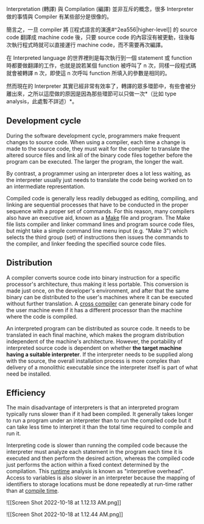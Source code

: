 Interpretation (轉譯) 與 Compilation (編譯) 並非互斥的概念，很多 Interpreter 做的事情與 Compiler 有某些部分是很像的。

簡言之，一旦 compiler 將 [[程式語言的演進#^2ea556|higher-level]] 的 source code 翻譯成 machine code 後，只要 source code 的內容沒有被更動，往後每次執行程式時就可以直接運行 machine code，而不需要再次編譯。

在 Interpreted language 的世界裡則是每次執行到一個 statement 或 function 時都要做翻譯的工作，也就是說若某個 function 被呼叫了 n 次，同樣一段程式碼就會被轉譯 n 次，即使這 n 次呼叫 function 所填入的參數是相同的。

然而現在的 Interpreter 其實已經非常有效率了，轉譯的眾多環節中，有些會被分離出來，之所以這麼做的原因是因為那些環節可以只做一次*（比如 type analysis，此處暫不詳述）*。

## Development cycle

During the software development cycle, programmers make frequent changes to source code. When using a compiler, each time a change is made to the source code, they must wait for the compiler to translate the altered source files and link all of the binary code files together before the program can be executed. The larger the program, the longer the wait.

By contrast, a programmer using an interpreter does a lot less waiting, as the interpreter usually just needs to translate the code being worked on to an intermediate representation.

Compiled code is generally less readily debugged as editing, compiling, and linking are sequential processes that have to be conducted in the proper sequence with a proper set of commands. For this reason, many compilers also have an executive aid, known as a [Make](https://en.wikipedia.org/wiki/Make_(software)) file and program. The Make file lists compiler and linker command lines and program source code files, but might take a simple command line menu input (e.g. "Make 3") which selects the third group (set) of instructions then issues the commands to the compiler, and linker feeding the specified source code files.

## Distribution

A compiler converts source code into binary instruction for a specific processor's architecture, thus making it less portable. This conversion is made just once, on the developer's environment, and after that the same binary can be distributed to the user's machines where it can be executed without further translation. A [cross compiler](https://en.wikipedia.org/wiki/Cross_compiler) can generate binary code for the user machine even if it has a different processor than the machine where the code is compiled.

An interpreted program can be distributed as source code. It needs to be translated in each final machine, which makes the program distribution independent of the machine's architecture. However, the portability of interpreted source code is dependent on whether **the target machine having a suitable interpreter**. If the interpreter needs to be supplied along with the source, the overall installation process is more complex than delivery of a monolithic executable since the interpreter itself is part of what need be installed.

## Efficiency

The main disadvantage of interpreters is that an interpreted program typically runs slower than if it had been compiled. It generally takes longer to run a program under an interpreter than to run the compiled code but it can take less time to interpret it than the total time required to compile and run it.

Interpreting code is slower than running the compiled code because the interpreter must analyze each statement in the program each time it is executed and then perform the desired action, whereas the compiled code just performs the action within a fixed context determined by the compilation. This [runtime](https://en.wikipedia.org/wiki/Run_time_(program_lifecycle_phase)) analysis is known as "interpretive overhead". Access to variables is also slower in an interpreter because the mapping of identifiers to storage locations must be done repeatedly at run-time rather than at [compile time](https://en.wikipedia.org/wiki/Compile_time).

![[Screen Shot 2022-10-18 at 1.12.13 AM.png]]

![[Screen Shot 2022-10-18 at 1.12.44 AM.png]]